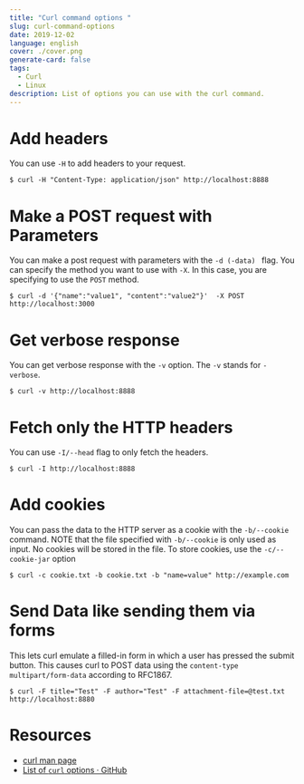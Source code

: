 ```yaml
---
title: "Curl command options "
slug: curl-command-options
date: 2019-12-02
language: english
cover: ./cover.png
generate-card: false
tags: 
  - Curl
  - Linux
description: List of options you can use with the curl command.
---
```

# Add headers
You can use `-H` to add headers to your request.

```
$ curl -H "Content-Type: application/json" http://localhost:8888
```

# Make a POST request with Parameters
You can make a post request with parameters with the `-d (-data) ` flag.
You can specify the method you want to use with `-X`. In this case, you are specifying to use the `POST` method.

```
$ curl -d '{"name":"value1", "content":"value2"}'  -X POST http://localhost:3000
```

# Get verbose response 
You can get verbose response with the `-v` option. The `-v` stands for `-verbose`. 

```
$ curl -v http://localhost:8888
```

# Fetch only the HTTP headers

You can use `-I/--head` flag to only fetch the headers.

```
$ curl -I http://localhost:8888
```

# Add cookies

You can pass the data to the HTTP server as a cookie with the `-b/--cookie` command.
NOTE that the file specified with `-b/--cookie` is only used as input. No cookies will be stored in the file. To store cookies, use the `-c/--cookie-jar` option 

```
$ curl -c cookie.txt -b cookie.txt -b "name=value" http://example.com
```

# Send Data like sending them via forms
This lets curl emulate a filled-in form in which a user has pressed the submit button. This causes curl to POST data using the `content-type multipart/form-data` according to RFC1867. 

```
$ curl -F title="Test" -F author="Test" -F attachment-file=@test.txt http://localhost:8880
```

# Resources
- [curl man page](http://www.mit.edu/afs.new/sipb/user/ssen/src/curl-7.11.1/docs/curl.html)
- [List of `curl` options · GitHub](https://gist.github.com/eneko/dc2d8edd9a4b25c5b0725dd123f98b10)
